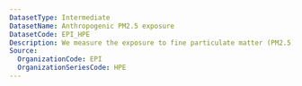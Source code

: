 ```yaml
---
DatasetType: Intermediate
DatasetName: Anthropogenic PM2.5 exposure
DatasetCode: EPI_HPE
Description: We measure the exposure to fine particulate matter (PM2.5) from satellite-derived ground-level measurements weighted by population density. We exclude the population-weighted fraction of exposure to PM2.5 from windblown dust
Source:
  OrganizationCode: EPI
  OrganizationSeriesCode: HPE
---
```

